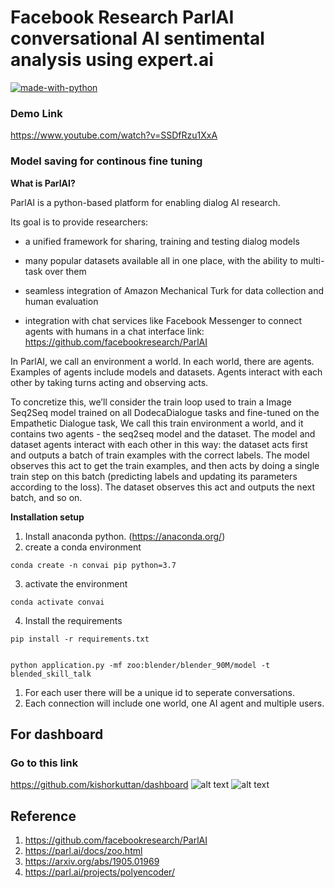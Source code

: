 # Facebook Research ParlAI conversational AI sentimental analysis using expert.ai
[![made-with-python](https://img.shields.io/badge/Made%20with-Python-1f425f.svg)](https://www.python.org/)

### Demo Link
https://www.youtube.com/watch?v=SSDfRzu1XxA


### Model saving for continous fine tuning


**What is ParlAI?**

ParlAI is a python-based platform for enabling dialog AI research.

Its goal is to provide researchers:

  * a unified framework for sharing, training and testing dialog models

  *  many popular datasets available all in one place, with the ability to multi-task over them

  * seamless integration of Amazon Mechanical Turk for data collection and human evaluation

  * integration with chat services like Facebook Messenger to connect agents with humans in a chat interface
link: https://github.com/facebookresearch/ParlAI

In ParlAI, we call an environment a world. In each world, there are agents. Examples of agents include models and datasets. Agents interact with each other by taking turns acting and observing acts.

To concretize this, we’ll consider the train loop used to train a Image Seq2Seq model trained on all DodecaDialogue tasks and fine-tuned on the Empathetic Dialogue task, We call this train environment a world, and it contains two agents - the seq2seq model and the dataset. The model and dataset agents interact with each other in this way: the dataset acts first and outputs a batch of train examples with the correct labels. The model observes this act to get the train examples, and then acts by doing a single train step on this batch (predicting labels and updating its parameters according to the loss). The dataset observes this act and outputs the next batch, and so on.


**Installation setup**

1. Install anaconda python. (https://anaconda.org/)
2. create a conda environment
``` 
conda create -n convai pip python=3.7
```
3. activate the environment
``` 
conda activate convai
```
4. Install the requirements
``` 
pip install -r requirements.txt
```





``` 

python application.py -mf zoo:blender/blender_90M/model -t blended_skill_talk

```
1. For each user there will be a unique id to seperate conversations. 
2. Each connection will include one world, one AI agent and multiple users.

## For dashboard
### Go to this link
https://github.com/kishorkuttan/dashboard
![alt text](https://github.com/kishorkuttan/Deep-Coversational-AI-Sentiment-Analysis-dashboard-/blob/master/Screenshot%20from%202021-06-23%2002-32-46.png)
![alt text](https://github.com/kishorkuttan/Deep-Coversational-AI-Sentiment-Analysis-dashboard-/blob/master/Screenshot%20from%202021-06-23%2002-33-02.png)



## Reference
1. https://github.com/facebookresearch/ParlAI
2. https://parl.ai/docs/zoo.html
3. https://arxiv.org/abs/1905.01969
4. https://parl.ai/projects/polyencoder/ 




